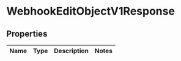 
# WebhookEditObjectV1Response

## Properties
| Name | Type | Description | Notes |
| ------------ | ------------- | ------------- | ------------- |



